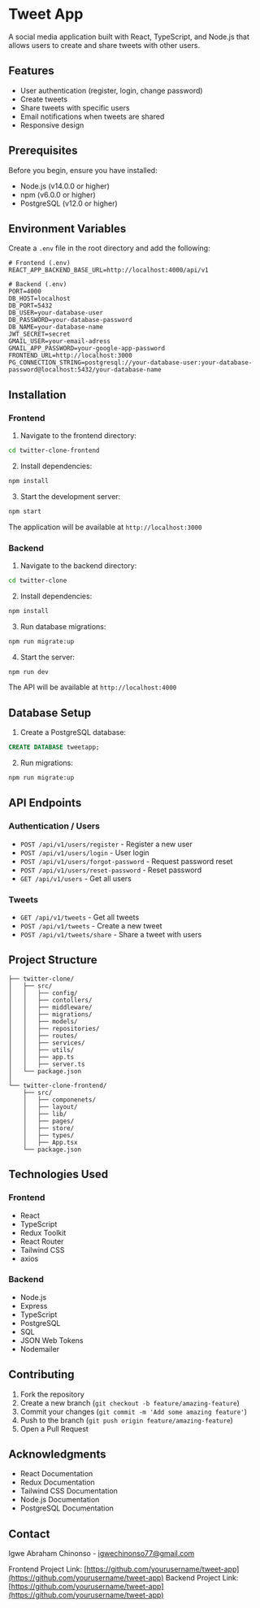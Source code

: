 # Tweet App

A social media application built with React, TypeScript, and Node.js that allows users to create and share tweets with other users.

## Features

- User authentication (register, login, change password)
- Create tweets
- Share tweets with specific users
- Email notifications when tweets are shared
- Responsive design

## Prerequisites

Before you begin, ensure you have installed:
- Node.js (v14.0.0 or higher)
- npm (v6.0.0 or higher)
- PostgreSQL (v12.0 or higher)

## Environment Variables

Create a `.env` file in the root directory and add the following:

```env
# Frontend (.env)
REACT_APP_BACKEND_BASE_URL=http://localhost:4000/api/v1

# Backend (.env)
PORT=4000
DB_HOST=localhost
DB_PORT=5432
DB_USER=your-database-user
DB_PASSWORD=your-database-password
DB_NAME=your-database-name
JWT_SECRET=secret
GMAIL_USER=your-email-adress
GMAIL_APP_PASSWORD=your-google-app-password
FRONTEND_URL=http://localhost:3000
PG_CONNECTION_STRING=postgresql://your-database-user:your-database-password@localhost:5432/your-database-name
```

## Installation

### Frontend

1. Navigate to the frontend directory:
```bash
cd twitter-clone-frontend
```

2. Install dependencies:
```bash
npm install
```

3. Start the development server:
```bash
npm start
```

The application will be available at `http://localhost:3000`

### Backend

1. Navigate to the backend directory:
```bash
cd twitter-clone
```

2. Install dependencies:
```bash
npm install
```

3. Run database migrations:
```bash
npm run migrate:up
```

4. Start the server:
```bash
npm run dev
```

The API will be available at `http://localhost:4000`

## Database Setup

1. Create a PostgreSQL database:
```sql
CREATE DATABASE tweetapp;
```

2. Run migrations:
```bash
npm run migrate:up
```

## API Endpoints

### Authentication / Users
- `POST /api/v1/users/register` - Register a new user
- `POST /api/v1/users/login` - User login
- `POST /api/v1/users/forgot-password` - Request password reset
- `POST /api/v1/users/reset-password` - Reset password
- `GET /api/v1/users` - Get all users

### Tweets
- `GET /api/v1/tweets` - Get all tweets
- `POST /api/v1/tweets` - Create a new tweet
- `POST /api/v1/tweets/share` - Share a tweet with users


## Project Structure

```
├── twitter-clone/
│   ├── src/
│   │   ├── config/
│   │   ├── contollers/
│   │   ├── middleware/
│   │   ├── migrations/
│   │   ├── models/
│   │   ├── repositories/
│   │   ├── routes/
│   │   ├── services/
│   │   ├── utils/
│   │   ├── app.ts
│   │   ├── server.ts
│   └── package.json
│
└── twitter-clone-frontend/
    ├── src/
    │   ├── componenets/
    │   ├── layout/
    │   ├── lib/
    │   ├── pages/
    │   ├── store/
    │   ├── types/
    │   ├── App.tsx
    └── package.json
```

## Technologies Used

### Frontend
- React
- TypeScript
- Redux Toolkit
- React Router
- Tailwind CSS
- axios

### Backend
- Node.js
- Express
- TypeScript
- PostgreSQL
- SQL
- JSON Web Tokens
- Nodemailer

## Contributing

1. Fork the repository
2. Create a new branch (`git checkout -b feature/amazing-feature`)
3. Commit your changes (`git commit -m 'Add some amazing feature'`)
4. Push to the branch (`git push origin feature/amazing-feature`)
5. Open a Pull Request

## Acknowledgments

- React Documentation
- Redux Documentation
- Tailwind CSS Documentation
- Node.js Documentation
- PostgreSQL Documentation

## Contact

Igwe Abraham Chinonso - igwechinonso77@gmail.com

Frontend Project Link: [https://github.com/yourusername/tweet-app](https://github.com/yourusername/tweet-app)
Backend Project Link: [https://github.com/yourusername/tweet-app](https://github.com/yourusername/tweet-app)